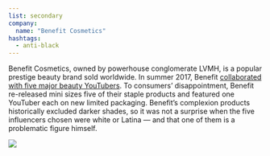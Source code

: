 ```yaml
---
list: secondary
company:
  name: "Benefit Cosmetics"
hashtags:
  - anti-black
---
```


Benefit Cosmetics, owned by powerhouse conglomerate LVMH, is a popular prestige beauty brand sold worldwide. In summer 2017, Benefit [collaborated with five major beauty YouTubers](https://www.revelist.com/beauty-news-/benefit-beauty-stowaways/8791). To consumers’ disappointment, Benefit re-released mini sizes five of their staple products and featured one YouTuber each on new limited packaging. Benefit’s complexion products historically excluded darker shades, so it was not a surprise when the five influencers chosen were white or Latina — and that one of them is a problematic figure himself.

![](/benefit-disappoint.png)
